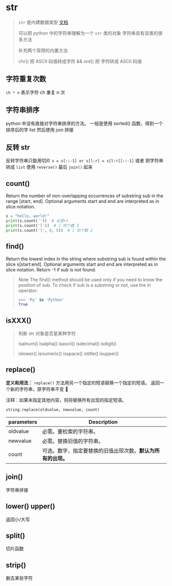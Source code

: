 # str

> `str` 是内建数据类型 [文档](https://docs.python.org/3/library/stdtypes.html#text-sequence-type-str)
> 
> 可以把 python 中的字符串理解为一个 `str` 类的对象
> 字符串具有该类的很多方法
> 
> 补充两个常用的内置方法 
> 
> chr() 把 ASCII 码值转成字符 && 
> ord() 把 字符转成 ASCII 码值

## 字符重复次数

`ch * n` 表示字符 ch 重复 n 次

## 字符串排序

python 中没有直接对字符串排序的方法。
一般是使用 sorted() 函数，得到一个排序后的字 list 然后使用 join 拼接

## 反转 str

反转字符串只能用切片 `s = s[::-1] or s[l:r] = s[l:r][::-1]` 
或者 把字符串转成 `list` 使用 `reverse()` 最后 `join()` 起来

## count()

Return the number of non-overlapping occurrences of substring sub in the range [start, end].
Optional arguments start and end are interpreted as in slice notation.

```python
s = "hello, world!"
print(s.count(''))  # 长度+1
print(s.count('l'))  # l 的个数 3
print(s.count('l', 0, 5))  # l 的个数 2
```

## find()

Return the lowest index in the string where substring sub is found within the slice s[start:end]. 
Optional arguments start and end are interpreted as in slice notation. 
Return -1 if sub is not found.

> Note The find() method should be used only if you need to know the position of sub. 
> To check if sub is a substring or not, use the in operator:
> ```python
> >>> 'Py' in 'Python'
> True
> ```

## isXXX()

> 判断 str 对象是否是某种字符
> 
> isalnum() isalpha() isascii() isdecimal() isdigit() 
> 
> islower() isnumeric() isspace() istitle() isupper()

## replace()

**定义和用法：**
`replace()` 方法用另一个指定的短语替换一个指定的短语。
返回一个新的字符串，原字符串不变 🤗

注释：如果未指定其他内容，则将替换所有出现的指定短语。

`string.replace(oldvalue, newvalue, count)`

| parameters | Description                   |
|------------|-------------------------------|
| oldvalue   | 必需。要检索的字符串。                   |
| newvalue   | 必需。替换旧值的字符串。                  |
| count      | 可选。数字，指定要替换的旧值出现次数。**默认为所有的出现。**  |

## join()

字符串拼接

## lower() upper()

返回小/大写

## split()

切片函数

## strip()

删去某些字符


